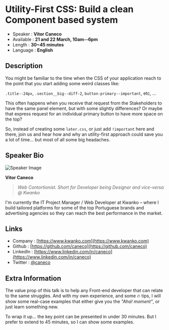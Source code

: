 Utility-First CSS: Build a clean Component based system
=========================

* Speaker   : **Vitor Caneco**
* Available : **21 and 22 March, 10am--6pm**
* Length    : **30~45 minutes**
* Language  : **English**

Description
-----------

You might be familiar to the time when the CSS of your application reach to the point that you start adding some weird classes like:

`.title--24px`, `.section__big--diff-2`, `button-primary--important`, etc, …

This often happens when you receive that request from the Stakeholders to have the same panel element, but with some slightly differences? Or maybe that express request for an individual primary button to have more space on the top?

So, instead of creating some `later.css`, or just add `!important` here and there, join us and hear how and why an utility-first approach could save you a lot of time… but most of all some big headaches.

Speaker Bio
-----------

![Speaker Image](https://avatars0.githubusercontent.com/u/502041?s=80&v=4)

**Vitor Caneco**

> _Web Contortionist. Short for Developer being Designer and vice-versa @ Kwanko_

I'm currently the IT Project Manager / Web Developer at Kwanko – where I build tailored platforms for some of the top Portuguese brands and advertising agencies so they can reach the best performance in the market.

Links
-----

* Company : [https://www.kwanko.com](https://www.kwanko.com)
* Github : [https://github.com/caneco](https://github.com/caneco)
* LinkedIn : [https://www.linkedin.com/in/caneco](https://www.linkedin.com/in/caneco)
* Twitter : [@caneco](https://twitter.com/caneco)

Extra Information
-----------------

The value prop of this talk is to help any Front-end developer that can relate to the same struggles. And with my own experience, and some 🔥 tips, I will show some real-case examples that either give you the _"Aha! moment"_, or just learn something new.

To wrap it up… the key point can be presented in under 30 minutes. But I prefer to extend to 45 minutes, so I can show some examples.